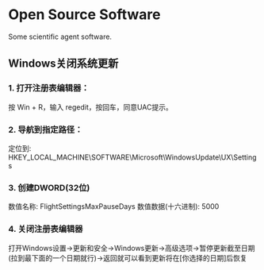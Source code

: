 # Open Source Software
Some scientific agent software.

## Windows关闭系统更新

### 1. 打开注册表编辑器：

按 Win + R，输入 regedit，按回车，同意UAC提示。

### 2. 导航到指定路径：

定位到: HKEY_LOCAL_MACHINE\SOFTWARE\Microsoft\WindowsUpdate\UX\Settings

### 3. 创建DWORD(32位)

数值名称: FlightSettingsMaxPauseDays
数值数据(十六进制): 5000

### 4. 关闭注册表编辑器

打开Windows设置->更新和安全->Windows更新->高级选项->暂停更新截至日期(拉到最下面的一个日期就行)->返回就可以看到更新将在[你选择的日期]后恢复
